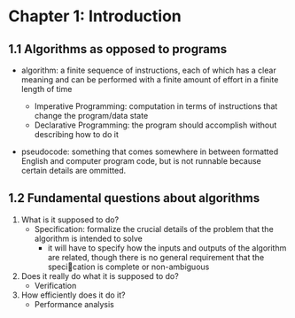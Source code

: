 # Chapter 1: Introduction
## 1.1 Algorithms as opposed to programs
- algorithm: a finite sequence of instructions, each of which has a clear meaning and can be performed with a finite amount of effort in a finite length of time
    - Imperative Programming: computation in terms of instructions that change the program/data state
    - Declarative Programming: the program should accomplish without describing how to do it

- pseudocode: something that comes somewhere in between formatted English and computer program code, but is not runnable because certain details are ommitted.

## 1.2 Fundamental questions about algorithms
1. What is it supposed to do?
    - Specification: formalize the crucial details of the problem that the algorithm is intended        to solve
        - it will have to specify how the inputs and outputs of the algorithm are related, though           there is no general requirement that the specication is complete or non-ambiguous
2. Does it really do what it is supposed to do?
    - Verification
3. How efficiently does it do it?
    - Performance analysis
